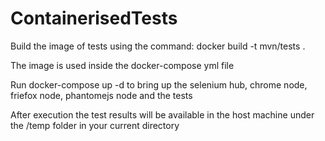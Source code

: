 # ContainerisedTests

Build the image of tests using the command:
docker build -t mvn/tests .

The image is used inside the docker-compose yml file

Run docker-compose up -d to bring up the selenium hub, chrome node, friefox node, phantomejs node and the tests

After execution the test results will be available in the host machine under the /temp folder in your current directory
